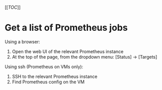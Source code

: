 [[_TOC_]]

# Get a list of Prometheus jobs

Using a browser:

1. Open the web UI of the relevant Prometheus instance
1. At the top of the page, from the dropdown menu: [Status] -> [Targets]

Using ssh (Prometheus on VMs only):

1. SSH to the relevant Prometheus instance
1. Find Prometheus config on the VM
